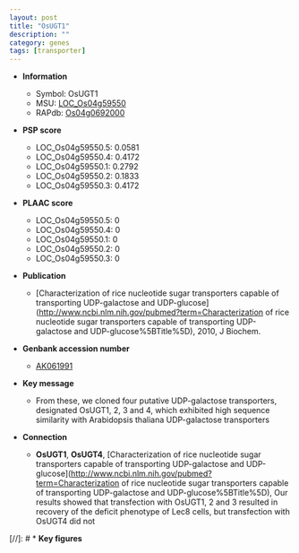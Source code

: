 ```yaml
---
layout: post
title: "OsUGT1"
description: ""
category: genes
tags: [transporter]
---
```


* **Information**  
    + Symbol: OsUGT1  
    + MSU: [LOC_Os04g59550](http://rice.plantbiology.msu.edu/cgi-bin/ORF_infopage.cgi?orf=LOC_Os04g59550)  
    + RAPdb: [Os04g0692000](http://rapdb.dna.affrc.go.jp/viewer/gbrowse_details/irgsp1?name=Os04g0692000)  

* **PSP score**  
    + LOC_Os04g59550.5: 0.0581 
    + LOC_Os04g59550.4: 0.4172 
    + LOC_Os04g59550.1: 0.2792 
    + LOC_Os04g59550.2: 0.1833 
    + LOC_Os04g59550.3: 0.4172 

* **PLAAC score**  
    + LOC_Os04g59550.5: 0 
    + LOC_Os04g59550.4: 0 
    + LOC_Os04g59550.1: 0 
    + LOC_Os04g59550.2: 0 
    + LOC_Os04g59550.3: 0 

* **Publication**  
    + [Characterization of rice nucleotide sugar transporters capable of transporting UDP-galactose and UDP-glucose](http://www.ncbi.nlm.nih.gov/pubmed?term=Characterization of rice nucleotide sugar transporters capable of transporting UDP-galactose and UDP-glucose%5BTitle%5D), 2010, J Biochem.

* **Genbank accession number**  
    + [AK061991](http://www.ncbi.nlm.nih.gov/nuccore/AK061991)

* **Key message**  
    + From these, we cloned four putative UDP-galactose transporters, designated OsUGT1, 2, 3 and 4, which exhibited high sequence similarity with Arabidopsis thaliana UDP-galactose transporters

* **Connection**  
    + __OsUGT1__, __OsUGT4__, [Characterization of rice nucleotide sugar transporters capable of transporting UDP-galactose and UDP-glucose](http://www.ncbi.nlm.nih.gov/pubmed?term=Characterization of rice nucleotide sugar transporters capable of transporting UDP-galactose and UDP-glucose%5BTitle%5D), Our results showed that transfection with OsUGT1, 2 and 3 resulted in recovery of the deficit phenotype of Lec8 cells, but transfection with OsUGT4 did not

[//]: # * **Key figures**  


